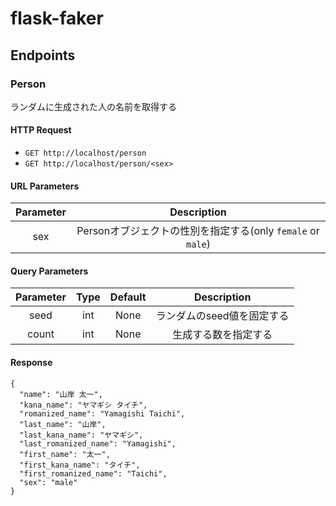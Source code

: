 # flask-faker

## Endpoints
### Person
ランダムに生成された人の名前を取得する

#### HTTP Request
- `GET http://localhost/person`  
- `GET http://localhost/person/<sex>`  

#### URL Parameters
|Parameter|Description|
|:-:|:-:|
|sex|Personオブジェクトの性別を指定する(only `female` or `male`)|

#### Query Parameters
|Parameter|Type|Default|Description|
|:-:|:-:|:-:|:-:|
|seed|int|None|ランダムのseed値を固定する|
|count|int|None|生成する数を指定する|

#### Response
```
{
  "name": "山岸 太一",
  "kana_name": "ヤマギシ タイチ",
  "romanized_name": "Yamagishi Taichi",
  "last_name": "山岸",
  "last_kana_name": "ヤマギシ",
  "last_romanized_name": "Yamagishi",
  "first_name": "太一",
  "first_kana_name": "タイチ",
  "first_romanized_name": "Taichi",
  "sex": "male"
}
```